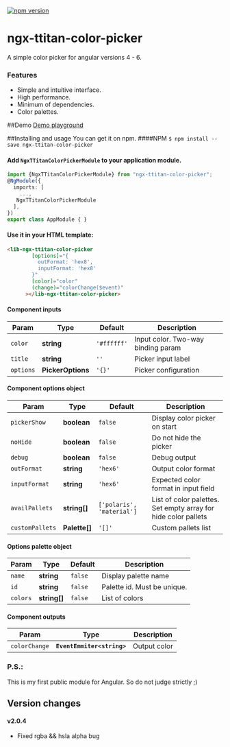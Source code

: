 [![npm version](https://badge.fury.io/js/ngx-ttitan-color-picker.svg)](https://badge.fury.io/js/ngx-ttitan-color-picker)
# ngx-ttitan-color-picker
A simple color picker for angular versions 4 - 6.
### Features
- Simple and intuitive interface.
- High performance.
- Minimum of dependencies.
- Color palettes.

##Demo
[Demo playground](https://stackblitz.com/edit/ngx-ttitan-color-picker-demo?embed=1&file=src/app/app.component.ts "Demo playground")

##Installing and usage
You can get it on npm.
####NPM
`$ npm install --save ngx-ttitan-color-picker`

#### Add `NgxTTitanColorPickerModule` to your application module.
```typescript
import {NgxTTitanColorPickerModule} from "ngx-ttitan-color-picker";
@NgModule({
  imports: [
    ...,
   NgxTTitanColorPickerModule
  ],
})
export class AppModule { }
```

#### Use it in your HTML template:
```html
<lib-ngx-ttitan-color-picker
        [options]="{
          outFormat: 'hex8',
          inputFormat: 'hex8'
        }"
        [color]="color"
        (change)="colorChange($event)"
      ></lib-ngx-ttitan-color-picker>
```
#### Component inputs
|Param | Type                     | Default |Description |
| ------------- | ------------------------------ | ------------------------------ |------------------------------ |
| `color`      | **string**  | `'#ffffff'`     | Input color. Two-way binding param    |
| `title`   | **string**    | `''`   | Picker input label   |
| `options`   | **PickerOptions**    | `'{}'`   | Picker configuration   |

#### Component options object
|Param | Type                     | Default |Description |
| ------------- | ------------------------------ | ------------------------------ |------------------------------ |
| `pickerShow`      | **boolean**      | `false`     | Display color picker on start     |
| `noHide`   | **boolean**    | `false`   | Do not hide the picker  |
| `debug`   | **boolean**    | `false`   | Debug output   |
| `outFormat`   | **string**    | `'hex6'`   | Output color format   |
| `inputFormat`   | **string**    | `'hex6'`   | Expected color format in input field   |
| `availPallets`   | **string[]**    | `['polaris', 'material']`   | List of color palettes. Set empty array for hide color pallets  |
| `customPallets`   | **Palette[]**    | `'[]'`   | Custom pallets list   |

#### Options palette object
|Param | Type                     | Default |Description |
| ------------- | ------------------------------ | ------------------------------ |------------------------------ |
| `name`      | **string**      | `false`     | Display palette name     |
| `id`   | **string**    | `false`   | Palette id. Must be unique.  |
| `colors`   | **string[]**    | `false` | List of colors   |

#### Component outputs
|Param | Type                     | Description |
| ------------- | ------------------------------|------------------------------ |
| `colorChange`      | **`EventEmmiter<string>`**      |  Output color    |

### P.S.:
This is my first public module for Angular. So do not judge strictly ;)

Version changes
----

#### v2.0.4
 - Fixed rgba && hsla alpha bug